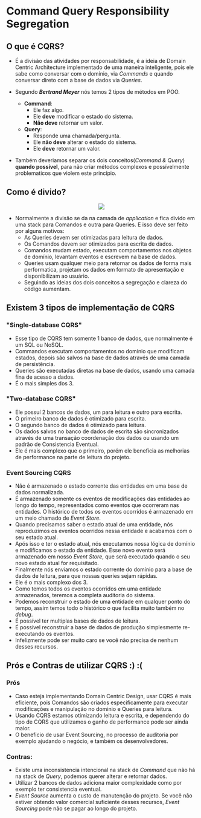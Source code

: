 # Command Query Responsibility Segregation

## O que é CQRS?
- É a divisão das atividades por responsabilidade, é a ideia de Domain Centric Architecture implementado de uma maneira inteligente, pois ele sabe como conversar com o domínio, via _Commands_ e quando conversar direto com a base de dados via _Queries_.

- Segundo _**Bertrand Meyer**_ nós temos 2 tipos de métodos em POO.
  - **Command**:
    - Ele faz algo.
    - Ele **deve** modificar o estado do sistema.
    - **Não deve** retornar um valor.
  - **Query**:
    - Responde uma chamada/pergunta.
    - Ele **não deve** alterar o estado do sistema.
    - Ele **deve** retornar um valor.
- Também deveriamos separar os dois conceitos(_Command & Query_) **quando possível**, para não criar métodos complexos e possívelmente problematicos que violem este princípio.

## Como é divido?
<p align="center">
  <img align="center" src="https://github.com/matsennin/domain-driven-design/blob/master/images/CQRS_Architecture.png" />
</p>

- Normalmente a divisão se da na camada de _application_ e fica divido em uma stack para Comandos e outra para Queries. E isso deve ser feito por alguns motivos:
  - As Queries devem ser otimizadas para leitura de dados.
  - Os Comandos devem ser otimizados para escrita de dados.
  - Comandos mudam estado, executam comportamentos nos objetos de domínio, levantam eventos e escrevem na base de dados.
  - Queries usam qualquer meio para retornar os dados de forma mais performatica, projetam os dados em formato de apresentação e disponibilizam ao usuário.
  - Seguindo as ideias dos dois conceitos a segregação e clareza do código aumentam.
  
## Existem 3 tipos de implementação de CQRS
  ### "Single-database CQRS"
   - Esse tipo de CQRS tem somente 1 banco de dados, que normalmente é um SQL ou NoSQL.
   - Commandos executam comportamentos no domínio que modificam estados, depois são salvos na base de dados através de uma camada de persistência.
   - Queries são executadas diretas na base de dados, usando uma camada fina de acesso a dados.
   - É o mais simples dos 3.
  ### "Two-database CQRS"
   - Ele possuí 2 bancos de dados, um para leitura e outro para escrita.
   - O primeiro banco de dados é otimizado para escrita.
   - O segundo banco de dados é otimizado para leitura.
   - Os dados salvos no banco de dados de escrita são sincronizados através de uma transação coordenação dos dados ou usando um padrão de Consistencia Eventual.
   - Ele é mais complexo que o primeiro, porém ele beneficia as melhorias de performance na parte de leitura do projeto.
  ### Event Sourcing CQRS
   - Não é armazenado o estado corrente das entidades em uma base de dados normalizada.
   - É armazenado somente os eventos de modificações das entidades ao longo do tempo, representados como eventos que ocorreram nas entidades. O histórico de todos os eventos ocorridos é armazenado em um meio chamado de _Event Store_.
   - Quando precisamos saber o estado atual de uma entidade, nós reproduzimos os eventos ocorridos nessa entidade e acabamos com o seu estado atual.
   - Após isso e ter o estado atual, nós executamos nossa lógica de domínio e modificamos o estado da entidade. Esse novo evento será armazenado em nosso _Event Store_, que será executado quando o seu novo estado atual for requisitado.
   - Finalmente nós enviamos o estado corrente do domínio para a base de dados de leitura, para que nossas queries sejam rápidas.
   - Ele é o mais complexo dos 3.
   - Como temos todos os eventos ocorridos em uma entidade armazenados, teremos a completa auditoria do sistema.
   - Podemos reconstruir o estado de uma entidade em qualquer ponto do tempo, assim temos todo o histórico o que facilita muito também no _debug_.
   - É possível ter multiplas bases de dados de leitura.
   - É possível reconstruir a base de dados de produção simplesmente re-executando os eventos.
   - Infelizmente pode ser muito caro se você não precisa de nenhum desses recursos.
   

## Prós e Contras de utilizar CQRS :) :(
  ### Prós
   - Caso esteja implementando Domain Centric Design, usar CQRS é mais eficiente, pois Comandos são criados especificamente para executar modificações e manipulação no dominio e Queries para leitura.
   - Usando CQRS estamos otimizando leitura e escrita, e dependendo do tipo de CQRS que utilizamos o ganho de performance pode ser ainda maior.
   - O beneficio de usar Event Sourcing, no processo de auditoria por exemplo ajudando o negócio, e também os desenvolvedores.
  ### Contras:
   - Existe uma inconsistencia intencional na stack de _Command_ que não há na stack de _Query_, podemos querer alterar e retornar dados.
   - Utilizar 2 bancos de dados adiciona maior complexidade como por exemplo ter consistencia eventual.
   - _Event Source_ aumenta o custo de manutenção do projeto. Se você não estiver obtendo valor comercial suficiente desses recursos, _Event Sourcing_ pode não se pagar ao longo do projeto.
